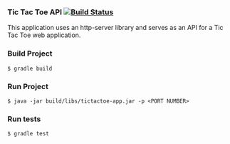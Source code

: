 ### Tic Tac Toe API [![Build Status](https://travis-ci.org/klkelley/tictactoe-web-app.svg?branch=master)](https://travis-ci.org/klkelley/tictactoe-web-app)

This application uses an http-server library and serves
as an API for a Tic Tac Toe web application. 


### Build Project

```$xslt
$ gradle build
```

### Run Project 
```$xslt
$ java -jar build/libs/tictactoe-app.jar -p <PORT NUMBER> 
```

### Run tests

```$xslt
$ gradle test 
```
